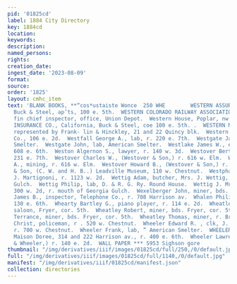 ```yaml
---
pid: '01825cd'
label: 1884 City Directory
key: 1884cd
location: 
keywords: 
description: 
named_persons: 
rights: 
creation_date: 
ingest_date: '2023-08-09'
format: 
source: 
order: '1825'
layout: cmhc_item
text: 'BLANK BOOKS, **“cos*ustaiste Wonce  250 WHE        WESTERN ASSURANCE CO., Toronto,
  Buck & Steel, ap’ts, 100 e. 5th.  WESTERN COLORADO RAILWAY ASSOCIATION, C. H. Grif-
  fin chief inspector, office, Union Depot.  Western House, Poplar, nw. cor. 14th.  WESTERN
  INSURANCE CO., California, Buck & Steel, coe 100 e. 5th. .  WESTERN MERCANTILE ASSOCIATION,
  represented by Frank- lin & Hinckley, 21 and 22 Quincy blk.  Western Union Telegraph
  Co., 106 e. 2d.  Westfall George A., lab, r. 220 e. 7th.  Westgate James, lab, American
  Smelter.  Westgate John, lab, American Smelter.  Westlake James W., engineer, r.
  608 e. 6th.  Weston Algernon S., lawyer, r. 140 w. 3d.  Westover Bert, miner, bds.
  231 e. 7th.  Westover Charles W., (Westover & Son,) r. 616 w. Elm.  Westover Flem
  A., mining, r. 616 w. Elm.  Westover Howard B., (Westover & Son,) r. 620 w. Elm.  Westover
  & Son, (C. W. and H. B..) Leadville Museum, 110 w. Chestnut.  Westphal Emil, cook,
  J. Martignoni, r. 1123 w. 2d.  Wettig Adam, butcher, Mrs. J. Wettig, r. mouth Georgia
  Gulch.  Wettig Philip, lab, D. & R. G. Ry. Round House.  Wettig J. Mrs., meat market,
  300 w. 2d, r. mouth of Georgia Gulch.  Wexelberger John, miner, bds. rear 116 Oak.  Whalen
  James B., inspector, Telephone Co., r. 708 Harrison av.  Whalen Philip, barkpr,
  130 e. 6th.  Whearty Bartley G., piano player, r. 114 e. 2d.  Wheatley E. Mrs.,
  saloon, Fryer, cor. 5th.  Wheatley Robert, miner, bds. Fryer, cor. 5th.  Wheatley
  Terrance, miner, bds. Fryer, cor. 5th.  Wheatley Thomas, miner, r. Bryer, cor. 5th.  Wheeler
  Christ, policeman, r . 520 w. Chestnut.  Wheeler Edward R. , clk, J. D. Putnam,
  r. 700 w. Chestnut.  Wheeler Frank, lab, ” American Smelter.  WHEELER FRANK, propr.
  Maison Doree, 314 and 222 Harrison av., r. 400 e. 6th.  Wheeler Lawrence, (Riling
  & Wheeler,) r. 140 e. 2d.  WALL PAPER *** S953 Sighson gore          '
thumbnail: "/img/derivatives/iiif/images/01825cd/full/250,/0/default.jpg"
full: "/img/derivatives/iiif/images/01825cd/full/1140,/0/default.jpg"
manifest: "/img/derivatives/iiif/01825cd/manifest.json"
collection: directories
---
```

